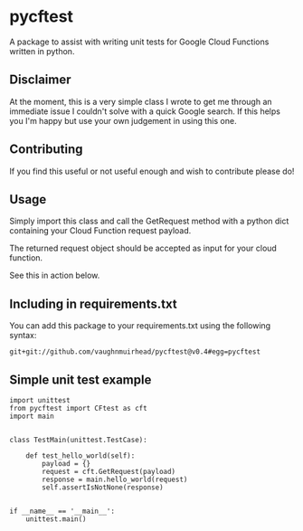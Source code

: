 # pycftest
A package to assist with writing unit tests for Google Cloud Functions written in python.

## Disclaimer
At the moment, this is a very simple class I wrote to get me through an immediate issue I couldn't solve with a quick Google search. If this helps you I'm happy but use your own judgement in using this one.

## Contributing
If you find this useful or not useful enough and wish to contribute please do!

## Usage
Simply import this class and call the GetRequest method with a python dict containing your Cloud Function request payload.

The returned request object should be accepted as input for your cloud function.

See this in action below.

## Including in requirements.txt
You can add this package to your requirements.txt using the following syntax:

`git+git://github.com/vaughnmuirhead/pycftest@v0.4#egg=pycftest`


## Simple unit test example

```
import unittest
from pycftest import CFtest as cft
import main


class TestMain(unittest.TestCase):

    def test_hello_world(self):
        payload = {}
        request = cft.GetRequest(payload)
        response = main.hello_world(request)
        self.assertIsNotNone(response)


if __name__ == '__main__':
    unittest.main()
```
